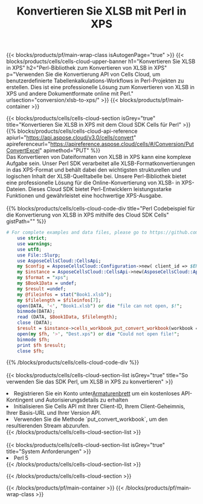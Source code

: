 ﻿---
title:  Konvertieren Sie XLSB mit Perl in XPS
description:  Verwendung des Aspose.Cells Cloud SDK für Perl zum Konvertieren einer Datei im XLSB-Format in eine Datei im XPS-Format.
---
{{< blocks/products/pf/main-wrap-class isAutogenPage="true" >}}
{{< blocks/products/cells/cells-cloud-upper-banner h1="Konvertieren Sie XLSB in XPS" h2="Perl-Bibliothek zum Konvertieren von XLSB in XPS" p="Verwenden Sie die Konvertierung API von Cells Cloud, um benutzerdefinierte Tabellenkalkulations-Workflows in Perl-Projekten zu erstellen. Dies ist eine professionelle Lösung zum Konvertieren von XLSB in XPS und andere Dokumentformate online mit Perl." urlsection="conversion/xlsb-to-xps/" >}}
{{< blocks/products/pf/main-container >}}

{{< blocks/products/cells/cells-cloud-section isGrey="true" title="Konvertieren Sie XLSB in XPS mit dem Cloud SDK Cells für Perl" >}}
{{% blocks/products/cells/cells-cloud-api-reference apiurl="https://api.aspose.cloud/v3.0/cells/convert" apireferenceurl="https://apireference.aspose.cloud/cells/#/Conversion/PutConvertExcel" apimethod="PUT" %}}
<br/>
Das Konvertieren von Dateiformaten von XLSB in XPS kann eine komplexe Aufgabe sein. Unser Perl SDK verarbeitet alle XLSB-Formatkonvertierungen in das XPS-Format und behält dabei den wichtigsten strukturellen und logischen Inhalt der XLSB-Quelltabelle bei. Unsere Perl-Bibliothek bietet eine professionelle Lösung für die Online-Konvertierung von XLSB- in XPS-Dateien. Dieses Cloud SDK bietet Perl-Entwicklern leistungsstarke Funktionen und gewährleistet eine hochwertige XPS-Ausgabe.
<br/>
<br/>
{{% blocks/products/cells/cells-cloud-code-div title="Perl Codebeispiel für die Konvertierung von XLSB in XPS mithilfe des Cloud SDK Cells" gistPath="" %}}
 
```perl
# For complete examples and data files, please go to https://github.com/aspose-cells-cloud/aspose-cells-cloud-perl/
    use strict;
    use warnings;
    use utf8; 
    use File::Slurp;
    use AsposeCellsCloud::CellsApi;
    my $config = AsposeCellsCloud::Configuration->new( client_id => $ENV{'ProductClientId'}, client_secret => $ENV{'ProductClientSecret'});
    my $instance = AsposeCellsCloud::CellsApi->new(AsposeCellsCloud::ApiClient->new( $config));
    my $format = "xps";
    my $Book1Data = undef;
    my $result =undef;
    my @fileinfos = stat("Book1.xlsb");
    my $filelength = $fileinfos[7];
    open(DATA, '<', "Book1.xlsb") or die "file can not open, $!";
    binmode(DATA);
    read (DATA, $Book1Data, $filelength);
    close (DATA); 
    $result = $instance->cells_workbook_put_convert_workbook(workbook => $Book1Data, format => $format);
    open(my $fh, '>', "Dest.xps") or die "Could not open file!";
    binmode $fh;
    print $fh $result;
    close $fh;
```
 
{{% /blocks/products/cells/cells-cloud-code-div %}}
<br/>
<br/>
{{< blocks/products/cells/cells-cloud-section-list isGrey="true" title="So verwenden Sie das SDK Perl, um XLSB in XPS zu konvertieren" >}}
<li> Registrieren Sie ein Konto unter<a href="https://dashboard.aspose.cloud/">Armaturenbrett</a> um ein kostenloses API-Kontingent und Autorisierungsdetails zu erhalten</li>
<li>Initialisieren Sie Cells API mit Ihrer Client-ID, Ihrem Client-Geheimnis, Ihrer Basis-URL und Ihrer Version API.</li>
<li>Verwenden Sie die Methode `put_convert_workbook`, um den resultierenden Stream abzurufen.</li>
{{< /blocks/products/cells/cells-cloud-section-list >}}
<br/>
<br/>
{{< blocks/products/cells/cells-cloud-section-list isGrey="true" title="System Anforderungen" >}}
<li>Perl 5</li>
{{< /blocks/products/cells/cells-cloud-section-list >}}

{{< /blocks/products/cells/cells-cloud-section >}}

{{< /blocks/products/pf/main-container >}}
{{< /blocks/products/pf/main-wrap-class >}}
